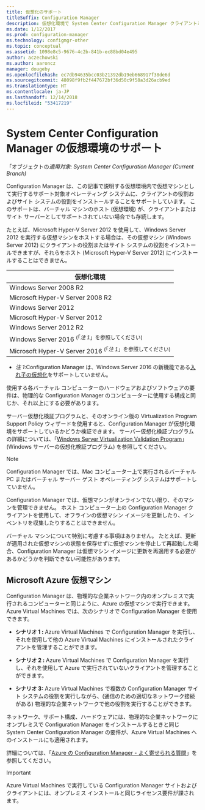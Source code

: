 ```yaml
---
title: 仮想化のサポート
titleSuffix: Configuration Manager
description: 仮想化環境で System Center Configuration Manager クライアントとサイト システムの役割をインストールするための要件を取得します。
ms.date: 1/12/2017
ms.prod: configuration-manager
ms.technology: configmgr-other
ms.topic: conceptual
ms.assetid: 1098e8c5-9676-4c2b-841b-ec88bd04e495
author: aczechowski
ms.author: aaroncz
manager: dougeby
ms.openlocfilehash: ec7db94635bcc03b21392db19eb668917f38de6d
ms.sourcegitcommit: 48098f9fb2f447672bf36d50c9f58a3d26acb9ed
ms.translationtype: HT
ms.contentlocale: ja-JP
ms.lasthandoff: 12/14/2018
ms.locfileid: "53417219"
---
```

# <a name="support-for-virtualization-environments-for-system-center-configuration-manager"></a>System Center Configuration Manager の仮想環境のサポート

「オブジェクトの*適用対象: System Center Configuration Manager (Current Branch)*

Configuration Manager は、この記事で説明する仮想環境内で仮想マシンとして実行するサポート対象オペレーティング システムに、クライアントの役割およびサイト システムの役割をインストールすることをサポートしています。 このサポートは、バーチャル マシンのホスト (仮想環境) が、クライアントまたはサイト サーバーとしてサポートされていない場合でも存続します。  

 たとえば、Microsoft Hyper-V Server 2012 を使用して、Windows Server 2012 を実行する仮想マシンをホストする場合は、その仮想マシン (Windows Server 2012) にクライアントの役割またはサイト システムの役割をインストールできますが、それらをホスト (Microsoft Hyper-V Server 2012) にインストールすることはできません。  


|            仮想化環境             |
|---------------------------------------------------|
|              Windows Server 2008 R2               |
|         Microsoft Hyper-V Server 2008 R2          |
|                Windows Server 2012                |
|           Microsoft Hyper-V Server 2012           |
|              Windows Server 2012 R2               |
|   Windows Server 2016 <sup>(「*注 1*」を参照してください)</sup>   |
| Microsoft Hyper-V Server 2016 <sup>(「*注 1*」を参照してください) |

-  *注 1*:Configuration Manager は、Windows Server 2016 の新機能である[入れ子の仮想化](https://technet.microsoft.com/windows-server-docs/compute/hyper-v/what-s-new-in-hyper-v-on-windows#a-namebkmknestedanested-virtualization-new)をサポートしていません。


 使用する各バーチャル コンピューターのハードウェアおよびソフトウェアの要件は、物理的な Configuration Manager のコンピューターに使用する構成と同じか、それ以上にする必要があります。  

 サーバー仮想化検証プログラムと、そのオンライン版の Virtualization Program Support Policy ウィザードを使用すると、Configuration Manager が仮想化環境をサポートしているかどうか検証できます。 サーバー仮想化検証プログラムの詳細については、「[Windows Server Virtualization Validation Program](https://www.windowsservercatalog.com/svvp.aspx)」(Windows サーバーの仮想化検証プログラム) を参照してください。  

> [!NOTE]  
>  Configuration Manager では、Mac コンピューター上で実行されるバーチャル PC またはバーチャル サーバー ゲスト オペレーティング システムはサポートしていません。  

Configuration Manager では、仮想マシンがオンラインでない限り、そのマシンを管理できません。 ホスト コンピューター上の Configuration Manager クライアントを使用して、オフラインの仮想マシン イメージを更新したり、インベントリを収集したりすることはできません。  

バーチャル マシンについて特別に考慮する事項はありません。 たとえば、更新が適用された仮想マシンの状態を保存せずに仮想マシンを停止して再起動した場合、Configuration Manager は仮想マシン イメージに更新を再適用する必要があるかどうかを判断できない可能性があります。  

##  <a name="bkmk_Azure"></a> Microsoft Azure 仮想マシン  
 Configuration Manager は、物理的な企業ネットワーク内のオンプレミスで実行されるコンピューターと同じように、Azure の仮想マシンで実行できます。 Azure Virtual Machines では、次のシナリオで Configuration Manager を使用できます。  

-   **シナリオ 1 :** Azure Virtual Machines で Configuration Manager を実行し、それを使用して他の Azure Virtual Machines にインストールされたクライアントを管理することができます。  

-   **シナリオ 2 :** Azure Virtual Machines で Configuration Manager を実行し、それを使用して Azure で実行されていないクライアントを管理することができます。  

-   **シナリオ 3:** Azure Virtual Machines で複数の Configuration Manager サイト システムの役割を実行しながら、(通信のための適切なネットワーク接続がある) 物理的な企業ネットワークで他の役割を実行することができます。  

ネットワーク、サポート構成、ハードウェアには、物理的な企業ネットワークにオンプレミスで Configuration Manager をインストールするときと同じ System Center Configuration Manager の要件が、Azure Virtual Machines へのインストールにも適用されます。  

詳細については、「[Azure の Configuration Manager - よく寄せられる質問](/sccm/core/understand/configuration-manager-on-azure)」を参照してください。

> [!IMPORTANT]  
>  Azure Virtual Machines で実行している Configuration Manager サイトおよびクライアントには、オンプレミス インストールと同じライセンス要件が課されます。  
